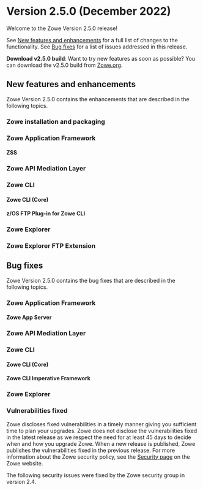 # Version 2.5.0 (December 2022)

Welcome to the Zowe Version 2.5.0 release!

See [New features and enhancements](#new-features-and-enhancements) for a full list of changes to the functionality. See [Bug fixes](#bug-fixes) for a list of issues addressed in this release.

**Download v2.5.0 build**: Want to try new features as soon as possible? You can download the v2.5.0 build from [Zowe.org](https://www.zowe.org/download.html).

## New features and enhancements

Zowe Version 2.5.0 contains the enhancements that are described in the following topics.

### Zowe installation and packaging


### Zowe Application Framework

#### ZSS

### Zowe API Mediation Layer


### Zowe CLI

#### Zowe CLI (Core)


#### z/OS FTP Plug-in for Zowe CLI


### Zowe Explorer


### Zowe Explorer FTP Extension


## Bug fixes

Zowe Version 2.5.0 contains the bug fixes that are described in the following topics.

### Zowe Application Framework

#### Zowe App Server

### Zowe API Mediation Layer

### Zowe CLI

#### Zowe CLI (Core)

#### Zowe CLI Imperative Framework

### Zowe Explorer

### Vulnerabilities fixed

Zowe discloses fixed vulnerabilities in a timely manner giving you sufficient time to plan your upgrades. Zowe does not disclose the vulnerabilities fixed in the latest release as we respect the need for at least 45 days to decide when and how you upgrade Zowe. When a new release is published, Zowe publishes the vulnerabilities fixed in the previous release. For more information about the Zowe security policy, see the [Security page](https://www.zowe.org/security.html) on the Zowe website.

The following security issues were fixed by the Zowe security group in version 2.4.

